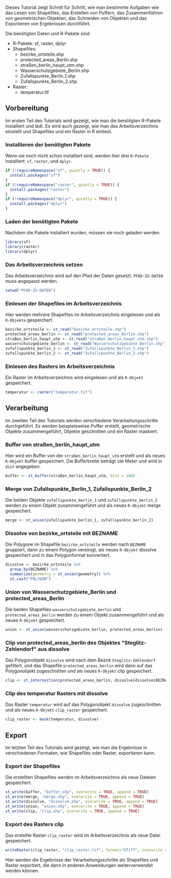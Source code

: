 Dieses Tutorial zeigt Schritt für Schritt, wie man bestimmte Aufgaben wie das Lesen von Shapefiles, das Erstellen von Puffern, das Zusammenführen von geometrischen Objekten, das Schneiden von Objekten und das Exportieren von Ergebnissen durchführt.

Die benötigten Daten und R-Pakete sind:

- R-Pakete: sf, raster, dplyr
- Shapefiles: 
  -  bezirke_ortsteile.shp
  -  protected_areas_Berlin.shp
  -  straßen_berlin_haupt_utm.shp
  -  Wasserschutzgebiete_Berlin.shp
  -  Zufallspunkte_Berlin_1.shp
  -  Zufallspunkte_Berlin_2.shp
- Raster: 
  -  temperatur.tif

## Vorbereitung
Im ersten Teil des Tutorials wird gezeigt, wie man die benötigten R-Pakete installiert und lädt. Es wird auch gezeigt, wie man das Arbeitsverzeichnis einstellt und Shapefiles und ein Raster in R einliest.

### Installieren der benötigten Pakete
Wenn sie noch nicht schon installiert sind, werden hier drei `R-Pakete` installiert: `sf`, `raster`, und `dplyr`.

```r
if (!requireNamespace("sf", quietly = TRUE)) {
  install.packages("sf")
}
if (!requireNamespace("raster", quietly = TRUE)) {
  install.packages("raster")
}
if (!requireNamespace("dplyr", quietly = TRUE)) {
  install.packages("dplyr")
}
```

### Laden der benötigten Pakete

Nachdem die Pakete installiert wurden, müssen sie noch geladen werden.

```r
library(sf)
library(raster)
library(dplyr)
```

### Das Arbeitsverzeichnis setzen

Das Arbeitsverzeichnis wird auf den Pfad der Daten gesetzt. `PFAD-ZU-DATEN` muss angepasst werden.

```r
setwd("PFAD-ZU-DATEN")
```

### Einlesen der Shapefiles im Arbeitsverzeichnis

Hier werden mehrere Shapefiles im Arbeitsverzeichnis eingelesen und als `R-Objekte` gespeichert.

```r
bezirke_ortsteile <- st_read("bezirke_ortsteile.shp")
protected_areas_berlin <- st_read("protected_areas_Berlin.shp")
straßen_berlin_haupt_utm <- st_read("straßen_berlin_haupt_utm.shp")
wasserschutzgebiete_berlin <- st_read("Wasserschutzgebiete_Berlin.shp")
zufallspunkte_berlin_1 <- st_read("Zufallspunkte_Berlin_1.shp")
zufallspunkte_berlin_2 <- st_read("Zufallspunkte_Berlin_2.shp")
```

### Einlesen des Rasters im Arbeitsverzeichnis

Ein Raster im Arbeitsverzeichnis wird eingelesen und als `R-Objekt` gespeichert.

```r
temperatur <- raster("temperatur.tif")
```

## Verarbeitung
Im zweiten Teil des Tutorials werden verschiedene Verarbeitungsschritte durchgeführt. Es werden beispielsweise Puffer erstellt, geometrische Objekte zusammengeführt, Objekte geschnitten und ein Raster maskiert.

### Buffer von straßen_berlin_haupt_utm

Hier wird ein Buffer von der `straßen_berlin_haupt_utm` erstellt und als neues `R-Objekt` buffer gespeichert. Die Bufferbreite beträgt `100` Meter und wird in `dist` angegeben.

```r
buffer <- st_buffer(straßen_berlin_haupt_utm, dist = 100)
```

### Merge von Zufallspunkte_Berlin_1, Zufallspunkte_Berlin_2

Die beiden Objekte `zufallspunkte_berlin_1` und `zufallspunkte_berlin_2` werden zu einem Objekt zusammengeführt und als neues `R-Objekt` merge gespeichert.

```r
merge <- st_union(zufallspunkte_berlin_1, zufallspunkte_berlin_2)
```

### Dissolve von bezirke_ortsteile mit BEZNAME

Die Polygone im Shapefile `bezirke_ortsteile` werden nach `BEZNAME` gruppiert, dann zu einem Polygon vereinigt, als neues `R-Objekt` dissolve gespeichert und in das Polygonformat konvertiert.

```r
dissolve <- bezirke_ortsteile %>%
  group_by(BEZNAME) %>%
  summarize(geometry = st_union(geometry)) %>%
  st_cast("POLYGON")
```

### Union von Wasserschutzgebiete_Berlin und protected_areas_Berlin

Die beiden Shapefiles `wasserschutzgebiete_berlin` und `protected_areas_berlin` werden zu einem Objekt zusammengeführt und als neues ``R-Objekt`` gespeichert.

```r
union <- st_union(wasserschutzgebiete_berlin, protected_areas_berlin)
```

### Clip von protected_areas_berlin des Objektes "Steglitz-Zehlendorf" aus dissolve

Das Polygonobjekt `dissolve` wird nach dem Bezirk `Steglitz-Zehlendorf` gefiltert, und das Shapefile `protected_areas_berlin` wird dann auf das Polygonobjekt zugeschnitten und als neues `R-Objekt` clip gespeichert.

```r
clip <- st_intersection(protected_areas_berlin, dissolve[dissolve$BEZNAME == "Steglitz-Zehlendorf", ])
```

### Clip des temperatur Rasters mit dissolve

Das Raster `temperatur` wird auf das Polygonobjekt `dissolve` zugeschnitten und als neues `R-Objekt` `clip_raster` gespeichert.

```r
clip_raster <- mask(temperatur, dissolve)
```

## Export
Im letzten Teil des Tutorials wird gezeigt, wie man die Ergebnisse in verschiedenen Formaten, wie Shapefiles oder Raster, exportieren kann.

### Export der Shapefiles

Die erstellten Shapefiles werden im Arbeitsverzeichnis als neue Dateien gespeichert.

```r
st_write(buffer, "buffer.shp", overwrite = TRUE, append = TRUE)
st_write(merge, "merge.shp", overwrite = TRUE, append = TRUE)
st_write(dissolve, "dissolve.shp", overwrite = TRUE, append = TRUE)
st_write(union, "union.shp", overwrite = TRUE, append = TRUE)
st_write(clip, "clip.shp", overwrite = TRUE, append = TRUE)
```

### Export des Rasters clip

Das erstellte Raster `clip_raster` wird im Arbeitsverzeichnis als neue Datei gespeichert.

```r
writeRaster(clip_raster, "clip_raster.tif", format="GTiff", overwrite = TRUE)
```

Hier werden die Ergebnisse der Verarbeitungsschritte als Shapefiles und Raster exportiert, die dann in anderen Anwendungen weiterverwendet werden können.
